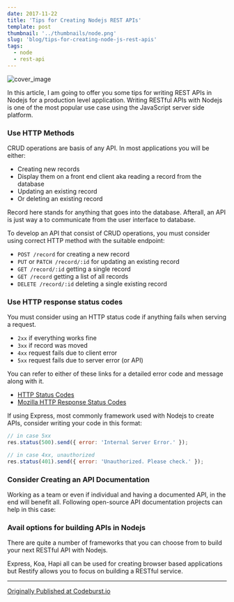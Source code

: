 ```yaml
---
date: 2017-11-22
title: 'Tips for Creating Nodejs REST APIs'
template: post
thumbnail: '../thumbnails/node.png'
slug: 'blog/tips-for-creating-node-js-rest-apis'
tags:
  - node
  - rest-api
---
```


![cover_image](https://miro.medium.com/max/4000/1*aeWo6e6FC8InJwBl3TmpDw.jpeg)

In this article, I am going to offer you some tips for writing REST APIs in Nodejs for a production level application. Writing RESTful APIs with Nodejs is one of the most popular use case using the JavaScript server side platform.

### Use HTTP Methods

CRUD operations are basis of any API. In most applications you will be either:

- Creating new records
- Display them on a front end client aka reading a record from the database
- Updating an existing record
- Or deleting an existing record

Record here stands for anything that goes into the database. Afterall, an API is just way a to communicate from the user interface to database.

To develop an API that consist of CRUD operations, you must consider using correct HTTP method with the suitable endpoint:

- `POST /record` for creating a new record
- `PUT` or `PATCH /record/:id` for updating an existing record
- `GET /record/:id` getting a single record
- `GET /record` getting a list of all records
- `DELETE /record/:id` deleting a single existing record

### Use HTTP response status codes

You must consider using an HTTP status code if anything fails when serving a request.

- `2xx` if everything works fine
- `3xx` if record was moved
- `4xx` request fails due to client error
- `5xx` request fails due to server error (or API)

You can refer to either of these links for a detailed error code and message along with it.

- [HTTP Status Codes](http://www.restapitutorial.com/httpstatuscodes.html)
- [Mozilla HTTP Response Status Codes](https://developer.mozilla.org/en-US/docs/Web/HTTP/Status)

If using Express, most commonly framework used with Nodejs to create APIs, consider writing your code in this format:

```js
// in case 5xx
res.status(500).send({ error: 'Internal Server Error.' });

// in case 4xx, unauthorized
res.status(401).send({ error: 'Unauthorized. Please check.' });
```

### Consider Creating an API Documentation

Working as a team or even if individual and having a documented API, in the end will benefit all. Following open-source API documentation projects can help in this case:

### Avail options for building APIs in Nodejs

There are quite a number of frameworks that you can choose from to build your next RESTful API with Nodejs.

Express, Koa, Hapi all can be used for creating browser based applications but Restify allows you to focus on building a RESTful service.

---

[Originally Published at Codeburst.io](https://codeburst.io/tips-for-creating-node-js-rest-apis-dfa0b2adb39c)
